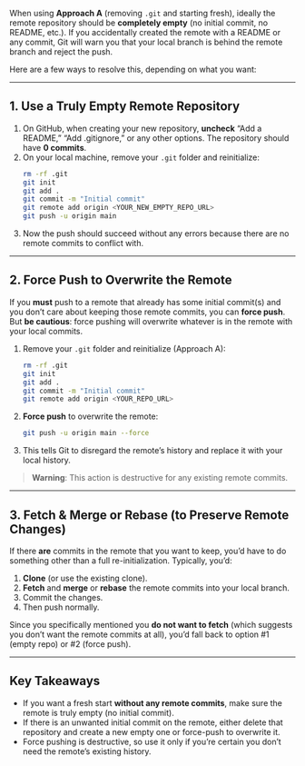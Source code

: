 When using **Approach A** (removing `.git` and starting fresh), ideally the remote repository should be **completely empty** (no initial commit, no README, etc.). If you accidentally created the remote with a README or any commit, Git will warn you that your local branch is behind the remote branch and reject the push.

Here are a few ways to resolve this, depending on what you want:

---

## 1. **Use a Truly Empty Remote Repository**

1. On GitHub, when creating your new repository, **uncheck** “Add a README,” “Add .gitignore,” or any other options. The repository should have **0 commits**.
2. On your local machine, remove your `.git` folder and reinitialize:
    ```bash
    rm -rf .git
    git init
    git add .
    git commit -m "Initial commit"
    git remote add origin <YOUR_NEW_EMPTY_REPO_URL>
    git push -u origin main
    ```
3. Now the push should succeed without any errors because there are no remote commits to conflict with.

---

## 2. **Force Push to Overwrite the Remote**

If you **must** push to a remote that already has some initial commit(s) and you don’t care about keeping those remote commits, you can **force push**. But **be cautious**: force pushing will overwrite whatever is in the remote with your local commits.

1. Remove your `.git` folder and reinitialize (Approach A):
    ```bash
    rm -rf .git
    git init
    git add .
    git commit -m "Initial commit"
    git remote add origin <YOUR_REPO_URL>
    ```
2. **Force push** to overwrite the remote:
    ```bash
    git push -u origin main --force
    ```
3. This tells Git to disregard the remote’s history and replace it with your local history.

> **Warning**: This action is destructive for any existing remote commits.

---

## 3. **Fetch & Merge or Rebase (to Preserve Remote Changes)**

If there **are** commits in the remote that you want to keep, you’d have to do something other than a full re-initialization. Typically, you’d:

1. **Clone** (or use the existing clone).
2. **Fetch** and **merge** or **rebase** the remote commits into your local branch.
3. Commit the changes.
4. Then push normally.

Since you specifically mentioned you **do not want to fetch** (which suggests you don’t want the remote commits at all), you’d fall back to option #1 (empty repo) or #2 (force push).

---

## **Key Takeaways**

-   If you want a fresh start **without any remote commits**, make sure the remote is truly empty (no initial commit).
-   If there is an unwanted initial commit on the remote, either delete that repository and create a new empty one or force-push to overwrite it.
-   Force pushing is destructive, so use it only if you’re certain you don’t need the remote’s existing history.
